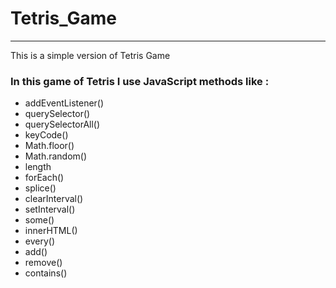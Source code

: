 # Tetris_Game

***

This is a simple version of Tetris Game 

### In this game of Tetris I use JavaScript methods like :

* addEventListener()
* querySelector()
* querySelectorAll()
* keyCode()
* Math.floor()
* Math.random()
* length
* forEach()
* splice()
* clearInterval()
* setInterval()
* some()
* innerHTML()
* every()
* add()
* remove()
* contains()